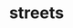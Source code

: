 ---
pid: RS29
title: streets
location_transcription: In the city hall courtyard
zipcode: '19103'
outside_phl: 
neighborhood: Rittenhouse Square,Avenue of The Arts,Logan Square,Fitler Square
age: '14'
age_range: 13-19
instagram: 
image_file_name: RS_29.jpg
proposal_transcription: 
topic: Environment
topic_summary: '0'
type: Tree,Street
keywords_other: 
credit: Molly C.
image_labels: Tree and flower
twitter: 
facebook: 
permalink: "/monuments/rs29/"
layout: item-page
---